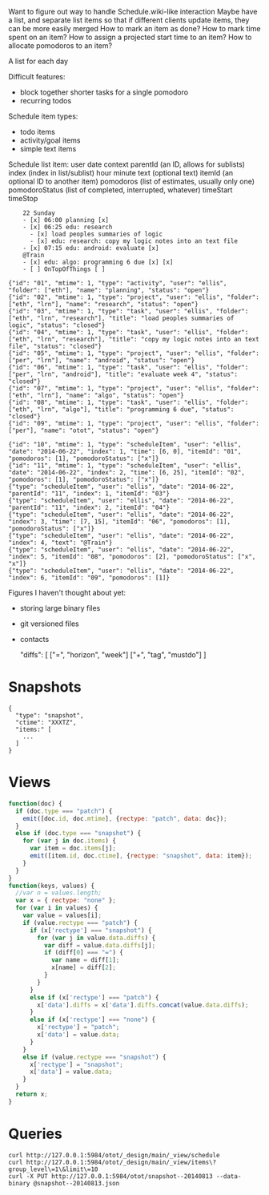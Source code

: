 Want to figure out way to handle Schedule.wiki-like interaction
Maybe have a list, and separate list items so that if different clients update items, they can be more easily merged
How to mark an item as done?
How to mark time spent on an item?
How to assign a projected start time to an item?
How to allocate pomodoros to an item?

A list for each day

Difficult features:
- block together shorter tasks for a single pomodoro
- recurring todos

Schedule item types:
- todo items
- activity/goal items
- simple text items

Schedule list item:
    user
    date
    context
    parentId (an ID, allows for sublists)
    index (index in list/sublist)
    hour
    minute
    text (optional text)
    itemId (an optional ID to another item)
    pomodoros (list of estimates, usually only one)
    pomodoroStatus (list of completed, interrupted, whatever)
    timeStart
    timeStop

        22 Sunday
        - [x] 06:00 planning [x]
        - [x] 06:25 edu: research
          - [x] load peoples summaries of logic
          - [x] edu: research: copy my logic notes into an text file
        - [x] 07:15 edu: android: evaluate [x]
        @Train
        - [x] edu: algo: programming 6 due [x] [x]
        - [ ] OnTopOfThings [ ]

    {"id": "01", "mtime": 1, "type": "activity", "user": "ellis", "folder": ["eth"], "name": "planning", "status": "open"} 
    {"id": "02", "mtime": 1, "type": "project", "user": "ellis", "folder": ["eth", "lrn"], "name": "research", "status": "open"} 
    {"id": "03", "mtime": 1, "type": "task", "user": "ellis", "folder": ["eth", "lrn", "research"], "title": "load peoples summaries of logic", "status": "closed"}
    {"id": "04", "mtime": 1, "type": "task", "user": "ellis", "folder": ["eth", "lrn", "research"], "title": "copy my logic notes into an text file", "status": "closed"}
    {"id": "05", "mtime": 1, "type": "project", "user": "ellis", "folder": ["per", "lrn"], "name": "android", "status": "open"} 
    {"id": "06", "mtime": 1, "type": "task", "user": "ellis", "folder": ["per", "lrn", "android"], "title": "evaluate week 4", "status": "closed"}
    {"id": "07", "mtime": 1, "type": "project", "user": "ellis", "folder": ["eth", "lrn"], "name": "algo", "status": "open"} 
    {"id": "08", "mtime": 1, "type": "task", "user": "ellis", "folder": ["eth", "lrn", "algo"], "title": "programming 6 due", "status": "closed"}
    {"id": "09", "mtime": 1, "type": "project", "user": "ellis", "folder": ["per"], "name": "otot", "status": "open"} 

    {"id": "10", "mtime": 1, "type": "scheduleItem", "user": "ellis", "date": "2014-06-22", "index": 1, "time": [6, 0], "itemId": "01", "pomodoros": [1], "pomodoroStatus": ["x"]}
    {"id": "11", "mtime": 1, "type": "scheduleItem", "user": "ellis", "date": "2014-06-22", "index": 2, "time": [6, 25], "itemId": "02", "pomodoros": [1], "pomodoroStatus": ["x"]}
    {"type": "scheduleItem", "user": "ellis", "date": "2014-06-22", "parentId": "11", "index": 1, "itemId": "03"}
    {"type": "scheduleItem", "user": "ellis", "date": "2014-06-22", "parentId": "11", "index": 2, "itemId": "04"}
    {"type": "scheduleItem", "user": "ellis", "date": "2014-06-22", "index": 3, "time": [7, 15], "itemId": "06", "pomodoros": [1], "pomodoroStatus": ["x"]}
    {"type": "scheduleItem", "user": "ellis", "date": "2014-06-22", "index": 4, "text": "@Train"}
    {"type": "scheduleItem", "user": "ellis", "date": "2014-06-22", "index": 5, "itemId": "08", "pomodoros": [2], "pomodoroStatus": ["x", "x"]}
    {"type": "scheduleItem", "user": "ellis", "date": "2014-06-22", "index": 6, "itemId": "09", "pomodoros": [1]}


Figures I haven't thought about yet:
- storing large binary files
- git versioned files
- contacts

    "diffs": [
      ["=", "horizon", "week"]
      ["+", "tag", "mustdo"]
    ]

# Snapshots

    {
      "type": "snapshot",
      "ctime": "XXXTZ",
      "items:" [
        ...
      ]
    }

# Views

```javascript
function(doc) {
  if (doc.type === "patch") {
    emit([doc.id, doc.mtime], {rectype: "patch", data: doc});
  }
  else if (doc.type === "snapshot") {
    for (var j in doc.items) {
      var item = doc.items[j];
      emit([item.id, doc.ctime], {rectype: "snapshot", data: item});
    }
  }
}
function(keys, values) {
  //var n = values.length;
  var x = { rectype: "none" };
  for (var i in values) {
    var value = values[i];
    if (value.rectype === "patch") {
      if (x['rectype'] === "snapshot") {
        for (var j in value.data.diffs) {
          var diff = value.data.diffs[j];
          if (diff[0] === "=") {
            var name = diff[1];
            x[name] = diff[2];
          }
        }
      }
      else if (x['rectype'] === "patch") {
        x['data'].diffs = x['data'].diffs.concat(value.data.diffs);
      }
      else if (x['rectype'] === "none") {
        x['rectype'] = "patch";
        x['data'] = value.data;
      }
    }
    else if (value.rectype === "snapshot") {
      x['rectype'] = "snapshot";
      x['data'] = value.data;
    }
  }
  return x;
}
```
# Queries

    curl http://127.0.0.1:5984/otot/_design/main/_view/schedule
    curl http://127.0.0.1:5984/otot/_design/main/_view/items\?group_level\=1\&limit\=10
    curl -X PUT http://127.0.0.1:5984/otot/snapshot--20140813 --data-binary @snapshot--20140813.json

